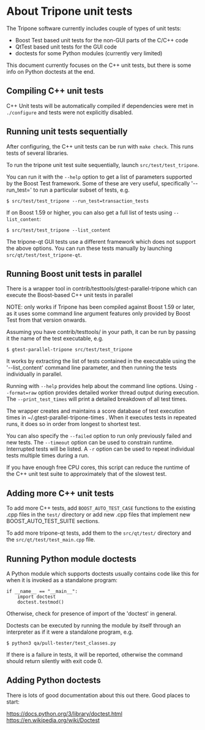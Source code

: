 About Tripone unit tests
====================================

The Tripone software currently includes couple of types of unit tests:

- Boost Test based unit tests for the non-GUI parts of the C/C++ code
- QtTest based unit tests for the GUI code
- doctests for some Python modules (currently very limited)

This document currently focuses on the C++ unit tests, but there is some
info on Python doctests at the end.


Compiling C++ unit tests
------------------------------------

C++ Unit tests will be automatically compiled if dependencies were met
in `./configure` and tests were not explicitly disabled.



Running unit tests sequentially
------------------------------------

After configuring, the C++ unit tests can be run with `make check`.
This runs tests of several libraries.

To run the tripone unit test suite sequentially, launch
`src/test/test_tripone`.

You can run it with the `--help` option to get a list of parameters
supported by the Boost Test framework.  Some of these are very useful,
specifically '--run_test=<name>' to run a particular subset of tests, e.g.

    $ src/test/test_tripone --run_test=transaction_tests

If on Boost 1.59 or higher, you can also get a full list of tests
using `--list_content`:

    $ src/test/test_tripone --list_content

The tripone-qt GUI tests use a different framework which does not support
the above options.
You can run these tests manually by launching `src/qt/test/test_tripone-qt`.


Running Boost unit tests in parallel
---------------------------------------

There is a wrapper tool in contrib/testtools/gtest-parallel-tripone
which can execute the Boost-based C++ unit tests in parallel

NOTE: only works if Tripone has been compiled against Boost 1.59 or later,
as it uses some command line argument features only provided by Boost Test
from that version onwards.

Assuming you have contrib/testtools/ in your path, it can be run by passing
it the name of the test executable, e.g.

    $ gtest-parallel-tripone src/test/test_tripone

It works by extracting the list of tests contained in the executable
using the '--list_content' command line parameter, and then running the
tests individually in parallel.

Running with `--help` provides help about the command line options.
Using `--format=raw` option provides detailed worker thread output during
execution.
The `--print_test_times` will print a detailed breakdown of all test times.

The wrapper creates and maintains a score database of test execution times
in ~/.gtest-parallel-tripone-times .
When it executes tests in repeated runs, it does so in order from longest
to shortest test.

You can also specify the `--failed` option to run only previously failed
and new tests.
The `--timeout` option can be used to constrain runtime.
Interrupted tests will be listed.
A `-r` option can be used to repeat individual tests multiple times during
a run.

If you have enough free CPU cores, this script can reduce the runtime of
the C++ unit test suite to approximately that of the slowest test.


Adding more C++ unit tests
------------------------------------

To add more C++ tests, add `BOOST_AUTO_TEST_CASE` functions to the existing
.cpp files in the `test/` directory or add new .cpp files that
implement new BOOST_AUTO_TEST_SUITE sections.


To add more tripone-qt tests, add them to the `src/qt/test/` directory and
the `src/qt/test/test_main.cpp` file.


Running Python module doctests
------------------------------------

A Python module which supports doctests usually contains code like this
for when it is invoked as a standalone program:

    if __name__ == "__main__":
        import doctest
        doctest.testmod()

Otherwise, check for presence of import of the 'doctest' in general.

Doctests can be executed by running the module by itself through an
interpreter as if it were a standalone program, e.g.

    $ python3 qa/pull-tester/test_classes.py

If there is a failure in tests, it will be reported, otherwise the
command should return silently with exit code 0.


Adding Python doctests
------------------------------------

There is lots of good documentation about this out there.
Good places to start:

https://docs.python.org/3/library/doctest.html
https://en.wikipedia.org/wiki/Doctest

